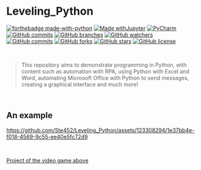 # Leveling_Python

[![forthebadge made-with-python](http://ForTheBadge.com/images/badges/made-with-python.svg)](https://www.python.org/)
[![Made withJupyter](https://img.shields.io/badge/Made%20with-Jupyter-orange?style=for-the-badge&logo=Jupyter)](https://jupyter.org/try)
[![PyCharm](https://img.shields.io/badge/pycharm-143?style=for-the-badge&logo=pycharm&logoColor=black&color=black&labelColor=green)](https://img.shields.io/badge/pycharm-143?style=for-the-badge&logo=pycharm&logoColor=black&color=black&labelColor=green)
[![GitHub commits](https://badgen.net/github/commits/Ste452/Leveling_Python)](https://GitHub.com/Ste452/Ste452/Leveling_Python/)
[![GitHub branches](https://badgen.net/github/branches/Ste452/Leveling_Python)](https://github.com/Ste452/Leveling_Python/)
[![GitHub watchers](https://badgen.net/github/watchers/Ste452/Leveling_Python/)](https://GitHub.com/Ste452/Leveling_Python/watchers/)
[![GitHub commits](https://badgen.net/github/commits/Ste452/Leveling_Python)](https://GitHub.com/Ste452/Leveling_Python/commit/)
[![GitHub forks](https://badgen.net/github/forks/Ste452/Leveling_Python/)](https://GitHub.com/Ste452/Leveling_Python/network/)
[![GitHub stars](https://badgen.net/github/stars/Ste452/Leveling_Python)](https://GitHub.com/Ste452/Leveling_Python/stargazers/)
[![GitHub license](https://badgen.net/github/license/Ste452/Leveling_Python)](https://github.com/Ste452/Leveling_Python/blob/master/LICENSE)


<br>

> This repository aims to demonstrate programming in Python, with content such as automation with RPA, using Python with Excel and Word, automating Microsoft Office with Python to send messages, creating a
> graphical interface and much more!
>  


<br>
  
## An example


https://github.com/Ste452/Leveling_Python/assets/123308294/1e37bb4e-f018-4569-9c55-ee40e5fc72d9

<br>

[Project of the video game above](https://github.com/Ste452/Leveling_Python/tree/main/42_section_PyGame_Getting_Started/)
